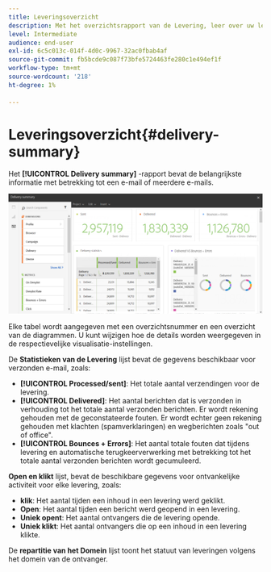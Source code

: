 ```yaml
---
title: Leveringsoverzicht
description: Met het overzichtsrapport van de Levering, leer over uw leveringsstatistieken, zoals aantal verzendt, stuitert en opent.
level: Intermediate
audience: end-user
exl-id: 6c5c013c-014f-4d0c-9967-32ac0fbab4af
source-git-commit: fb5bcde9c087f73bfe5724463fe280c1e494ef1f
workflow-type: tm+mt
source-wordcount: '218'
ht-degree: 1%

---
```


# Leveringsoverzicht{#delivery-summary}

Het **[!UICONTROL Delivery summary]** -rapport bevat de belangrijkste informatie met betrekking tot een e-mail of meerdere e-mails.

![](assets/campaign_reports_1.png)

Elke tabel wordt aangegeven met een overzichtsnummer en een overzicht van de diagrammen. U kunt wijzigen hoe de details worden weergegeven in de respectievelijke visualisatie-instellingen.

De **Statistieken van de Levering** lijst bevat de gegevens beschikbaar voor verzonden e-mail, zoals:

* **[!UICONTROL Processed/sent]**: Het totale aantal verzendingen voor de levering.
* **[!UICONTROL Delivered]**: Het aantal berichten dat is verzonden in verhouding tot het totale aantal verzonden berichten. Er wordt rekening gehouden met de geconstateerde fouten. Er wordt echter geen rekening gehouden met klachten (spamverklaringen) en wegberichten zoals &quot;out of office&quot;.
* **[!UICONTROL Bounces + Errors]**: Het aantal totale fouten dat tijdens levering en automatische terugkeerverwerking met betrekking tot het totale aantal verzonden berichten wordt gecumuleerd.

**Open en klikt** lijst, bevat de beschikbare gegevens voor ontvankelijke activiteit voor elke levering, zoals:

* **klik**: Het aantal tijden een inhoud in een levering werd geklikt.
* **Open**: Het aantal tijden een bericht werd geopend in een levering.
* **Uniek opent**: Het aantal ontvangers die de levering opende.
* **Uniek klikt**: Het aantal ontvangers die op een inhoud in een levering klikte.

De **repartitie van het Domein** lijst toont het statuut van leveringen volgens het domein van de ontvanger.

